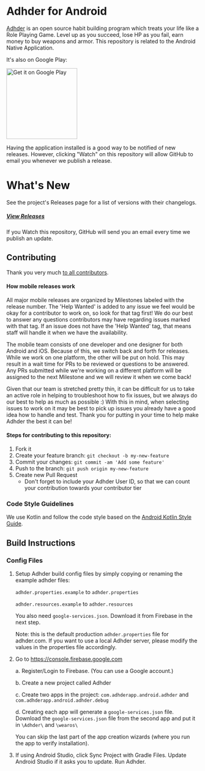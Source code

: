 # Adhder for Android

[Adhder](https://adhder.com) is an open source habit building program which treats your life like a Role Playing Game. Level up as you succeed, lose HP as you fail, earn money to buy weapons and armor. This repository is related to the Android Native Application.

It's also on Google Play:

<a href="https://play.google.com/store/apps/details?id=com.adhderapp.android.adhder">
  <img alt="Get it on Google Play"
       width="185"
       src="https://play.google.com/intl/en_us/badges/images/generic/en-play-badge.png" />
</a>

Having the application installed is a good way to be notified of new releases. However, clicking "Watch" on this
repository will allow GitHub to email you whenever we publish a release.


# What's New

See the project's Releases page for a list of versions with their changelogs.

##### [View Releases](https://github.com/AdhderApp/adhderapp-android/releases)

If you Watch this repository, GitHub will send you an email every time we publish an update.

## Contributing

Thank you very much [to all contributors](https://github.com/AdhderApp/adhderapp-android/graphs/contributors).

#### How mobile releases work

All major mobile releases are organized by Milestones labeled with the release number. The 'Help Wanted' is added to any issue we feel would be okay for a contributor to work on, so look for that tag first! We do our best to answer any questions contributors may have regarding issues marked with that tag. If an issue does not have the 'Help Wanted' tag, that means staff will handle it when we have the availability. 

The mobile team consists of one developer and one designer for both Android and iOS. Because of this, we switch back and forth for releases. While we work on one platform, the other will be put on hold. This may result in a wait time for PRs to be reviewed or questions to be answered. Any PRs submitted while we're working on a different platform will be assigned to the next Milestone and we will review it when we come back!

Given that our team is stretched pretty thin, it can be difficult for us to take an active role in helping to troubleshoot how to fix issues, but we always do our best to help as much as possible :) With this in mind, when selecting issues to work on it may be best to pick up issues you already have a good idea how to handle and test. Thank you for putting in your time to help make Adhder the best it can be!

#### Steps for contributing to this repository:

1. Fork it
2. Create your feature branch: `git checkout -b my-new-feature`
3. Commit your changes: `git commit -am 'Add some feature'`
4. Push to the branch: `git push origin my-new-feature`
5. Create new Pull Request
   * Don't forget to include your Adhder User ID, so that we can count your contribution towards your contributor tier

### Code Style Guidelines
We use Kotlin and follow the code style based on the [Android Kotlin Style Guide](https://developer.android.com/kotlin/style-guide).

## Build Instructions

### Config Files

1. Setup Adhder build config files by simply copying or renaming the example adhder files:

   `adhder.properties.example` to `adhder.properties`

   `adhder.resources.example` to `adhder.resources`

   You also need `google-services.json`. Download it from Firebase in the next step.


   Note: this is the default production `adhder.properties` file for adhder.com. If you want to use a local Adhder server, please modify the values in the properties file accordingly.




2. Go to https://console.firebase.google.com

   a. Register/Login to Firebase. (You can use a Google account.)

   b. Create a new project called Adhder

   c. Create two apps in the project: `com.adhderapp.android.adhder` and `com.adhderapp.android.adhder.debug`

   d. Creating each app will generate a `google-services.json` file. Download the `google-services.json` file from the second app and put it in `\Adhder\` and `\wearos\`

   You can skip the last part of the app creation wizards (where you run the app to verify installation).



3. If using Android Studio, click Sync Project with Gradle Files. Update Android Studio if it asks you to update. Run Adhder.
